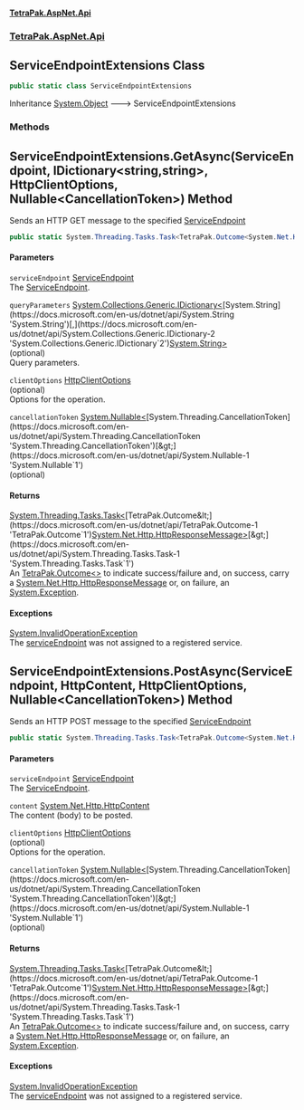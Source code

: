 #### [TetraPak.AspNet.Api](index.md 'index')
### [TetraPak.AspNet.Api](TetraPak_AspNet_Api.md 'TetraPak.AspNet.Api')
## ServiceEndpointExtensions Class
```csharp
public static class ServiceEndpointExtensions
```

Inheritance [System.Object](https://docs.microsoft.com/en-us/dotnet/api/System.Object 'System.Object') &#129106; ServiceEndpointExtensions  
### Methods
<a name='TetraPak_AspNet_Api_ServiceEndpointExtensions_GetAsync(TetraPak_AspNet_Api_ServiceEndpoint_System_Collections_Generic_IDictionary_string_string__TetraPak_AspNet_Api_HttpClientOptions_System_Nullable_System_Threading_CancellationToken_)'></a>
## ServiceEndpointExtensions.GetAsync(ServiceEndpoint, IDictionary&lt;string,string&gt;, HttpClientOptions, Nullable&lt;CancellationToken&gt;) Method
Sends an HTTP GET message to the specified [ServiceEndpoint](TetraPak_AspNet_Api_ServiceEndpoint.md 'TetraPak.AspNet.Api.ServiceEndpoint')
```csharp
public static System.Threading.Tasks.Task<TetraPak.Outcome<System.Net.Http.HttpResponseMessage>> GetAsync(this TetraPak.AspNet.Api.ServiceEndpoint serviceEndpoint, System.Collections.Generic.IDictionary<string,string> queryParameters, TetraPak.AspNet.Api.HttpClientOptions clientOptions=null, System.Nullable<System.Threading.CancellationToken> cancellationToken=null);
```
#### Parameters
<a name='TetraPak_AspNet_Api_ServiceEndpointExtensions_GetAsync(TetraPak_AspNet_Api_ServiceEndpoint_System_Collections_Generic_IDictionary_string_string__TetraPak_AspNet_Api_HttpClientOptions_System_Nullable_System_Threading_CancellationToken_)_serviceEndpoint'></a>
`serviceEndpoint` [ServiceEndpoint](TetraPak_AspNet_Api_ServiceEndpoint.md 'TetraPak.AspNet.Api.ServiceEndpoint')  
The [ServiceEndpoint](TetraPak_AspNet_Api_ServiceEndpoint.md 'TetraPak.AspNet.Api.ServiceEndpoint').  
  
<a name='TetraPak_AspNet_Api_ServiceEndpointExtensions_GetAsync(TetraPak_AspNet_Api_ServiceEndpoint_System_Collections_Generic_IDictionary_string_string__TetraPak_AspNet_Api_HttpClientOptions_System_Nullable_System_Threading_CancellationToken_)_queryParameters'></a>
`queryParameters` [System.Collections.Generic.IDictionary&lt;](https://docs.microsoft.com/en-us/dotnet/api/System.Collections.Generic.IDictionary-2 'System.Collections.Generic.IDictionary`2')[System.String](https://docs.microsoft.com/en-us/dotnet/api/System.String 'System.String')[,](https://docs.microsoft.com/en-us/dotnet/api/System.Collections.Generic.IDictionary-2 'System.Collections.Generic.IDictionary`2')[System.String](https://docs.microsoft.com/en-us/dotnet/api/System.String 'System.String')[&gt;](https://docs.microsoft.com/en-us/dotnet/api/System.Collections.Generic.IDictionary-2 'System.Collections.Generic.IDictionary`2')  
(optional)  
Query parameters.  
  
<a name='TetraPak_AspNet_Api_ServiceEndpointExtensions_GetAsync(TetraPak_AspNet_Api_ServiceEndpoint_System_Collections_Generic_IDictionary_string_string__TetraPak_AspNet_Api_HttpClientOptions_System_Nullable_System_Threading_CancellationToken_)_clientOptions'></a>
`clientOptions` [HttpClientOptions](TetraPak_AspNet_Api_HttpClientOptions.md 'TetraPak.AspNet.Api.HttpClientOptions')  
(optional)  
Options for the operation.  
  
<a name='TetraPak_AspNet_Api_ServiceEndpointExtensions_GetAsync(TetraPak_AspNet_Api_ServiceEndpoint_System_Collections_Generic_IDictionary_string_string__TetraPak_AspNet_Api_HttpClientOptions_System_Nullable_System_Threading_CancellationToken_)_cancellationToken'></a>
`cancellationToken` [System.Nullable&lt;](https://docs.microsoft.com/en-us/dotnet/api/System.Nullable-1 'System.Nullable`1')[System.Threading.CancellationToken](https://docs.microsoft.com/en-us/dotnet/api/System.Threading.CancellationToken 'System.Threading.CancellationToken')[&gt;](https://docs.microsoft.com/en-us/dotnet/api/System.Nullable-1 'System.Nullable`1')  
(optional)<br/>
  
#### Returns
[System.Threading.Tasks.Task&lt;](https://docs.microsoft.com/en-us/dotnet/api/System.Threading.Tasks.Task-1 'System.Threading.Tasks.Task`1')[TetraPak.Outcome&lt;](https://docs.microsoft.com/en-us/dotnet/api/TetraPak.Outcome-1 'TetraPak.Outcome`1')[System.Net.Http.HttpResponseMessage](https://docs.microsoft.com/en-us/dotnet/api/System.Net.Http.HttpResponseMessage 'System.Net.Http.HttpResponseMessage')[&gt;](https://docs.microsoft.com/en-us/dotnet/api/TetraPak.Outcome-1 'TetraPak.Outcome`1')[&gt;](https://docs.microsoft.com/en-us/dotnet/api/System.Threading.Tasks.Task-1 'System.Threading.Tasks.Task`1')  
An [TetraPak.Outcome&lt;&gt;](https://docs.microsoft.com/en-us/dotnet/api/TetraPak.Outcome-1 'TetraPak.Outcome`1') to indicate success/failure and, on success, carry  
a [System.Net.Http.HttpResponseMessage](https://docs.microsoft.com/en-us/dotnet/api/System.Net.Http.HttpResponseMessage 'System.Net.Http.HttpResponseMessage') or, on failure, an [System.Exception](https://docs.microsoft.com/en-us/dotnet/api/System.Exception 'System.Exception').  
#### Exceptions
[System.InvalidOperationException](https://docs.microsoft.com/en-us/dotnet/api/System.InvalidOperationException 'System.InvalidOperationException')  
The [serviceEndpoint](TetraPak_AspNet_Api_ServiceEndpointExtensions.md#TetraPak_AspNet_Api_ServiceEndpointExtensions_GetAsync(TetraPak_AspNet_Api_ServiceEndpoint_System_Collections_Generic_IDictionary_string_string__TetraPak_AspNet_Api_HttpClientOptions_System_Nullable_System_Threading_CancellationToken_)_serviceEndpoint 'TetraPak.AspNet.Api.ServiceEndpointExtensions.GetAsync(TetraPak.AspNet.Api.ServiceEndpoint, System.Collections.Generic.IDictionary&lt;string,string&gt;, TetraPak.AspNet.Api.HttpClientOptions, System.Nullable&lt;System.Threading.CancellationToken&gt;).serviceEndpoint') was not assigned to a registered service.  
  
<a name='TetraPak_AspNet_Api_ServiceEndpointExtensions_PostAsync(TetraPak_AspNet_Api_ServiceEndpoint_System_Net_Http_HttpContent_TetraPak_AspNet_Api_HttpClientOptions_System_Nullable_System_Threading_CancellationToken_)'></a>
## ServiceEndpointExtensions.PostAsync(ServiceEndpoint, HttpContent, HttpClientOptions, Nullable&lt;CancellationToken&gt;) Method
Sends an HTTP POST message to the specified [ServiceEndpoint](TetraPak_AspNet_Api_ServiceEndpoint.md 'TetraPak.AspNet.Api.ServiceEndpoint')
```csharp
public static System.Threading.Tasks.Task<TetraPak.Outcome<System.Net.Http.HttpResponseMessage>> PostAsync(this TetraPak.AspNet.Api.ServiceEndpoint serviceEndpoint, System.Net.Http.HttpContent content, TetraPak.AspNet.Api.HttpClientOptions clientOptions=null, System.Nullable<System.Threading.CancellationToken> cancellationToken=null);
```
#### Parameters
<a name='TetraPak_AspNet_Api_ServiceEndpointExtensions_PostAsync(TetraPak_AspNet_Api_ServiceEndpoint_System_Net_Http_HttpContent_TetraPak_AspNet_Api_HttpClientOptions_System_Nullable_System_Threading_CancellationToken_)_serviceEndpoint'></a>
`serviceEndpoint` [ServiceEndpoint](TetraPak_AspNet_Api_ServiceEndpoint.md 'TetraPak.AspNet.Api.ServiceEndpoint')  
The [ServiceEndpoint](TetraPak_AspNet_Api_ServiceEndpoint.md 'TetraPak.AspNet.Api.ServiceEndpoint').  
  
<a name='TetraPak_AspNet_Api_ServiceEndpointExtensions_PostAsync(TetraPak_AspNet_Api_ServiceEndpoint_System_Net_Http_HttpContent_TetraPak_AspNet_Api_HttpClientOptions_System_Nullable_System_Threading_CancellationToken_)_content'></a>
`content` [System.Net.Http.HttpContent](https://docs.microsoft.com/en-us/dotnet/api/System.Net.Http.HttpContent 'System.Net.Http.HttpContent')  
The content (body) to be posted.  
  
<a name='TetraPak_AspNet_Api_ServiceEndpointExtensions_PostAsync(TetraPak_AspNet_Api_ServiceEndpoint_System_Net_Http_HttpContent_TetraPak_AspNet_Api_HttpClientOptions_System_Nullable_System_Threading_CancellationToken_)_clientOptions'></a>
`clientOptions` [HttpClientOptions](TetraPak_AspNet_Api_HttpClientOptions.md 'TetraPak.AspNet.Api.HttpClientOptions')  
(optional)  
Options for the operation.  
  
<a name='TetraPak_AspNet_Api_ServiceEndpointExtensions_PostAsync(TetraPak_AspNet_Api_ServiceEndpoint_System_Net_Http_HttpContent_TetraPak_AspNet_Api_HttpClientOptions_System_Nullable_System_Threading_CancellationToken_)_cancellationToken'></a>
`cancellationToken` [System.Nullable&lt;](https://docs.microsoft.com/en-us/dotnet/api/System.Nullable-1 'System.Nullable`1')[System.Threading.CancellationToken](https://docs.microsoft.com/en-us/dotnet/api/System.Threading.CancellationToken 'System.Threading.CancellationToken')[&gt;](https://docs.microsoft.com/en-us/dotnet/api/System.Nullable-1 'System.Nullable`1')  
(optional)<br/>
  
#### Returns
[System.Threading.Tasks.Task&lt;](https://docs.microsoft.com/en-us/dotnet/api/System.Threading.Tasks.Task-1 'System.Threading.Tasks.Task`1')[TetraPak.Outcome&lt;](https://docs.microsoft.com/en-us/dotnet/api/TetraPak.Outcome-1 'TetraPak.Outcome`1')[System.Net.Http.HttpResponseMessage](https://docs.microsoft.com/en-us/dotnet/api/System.Net.Http.HttpResponseMessage 'System.Net.Http.HttpResponseMessage')[&gt;](https://docs.microsoft.com/en-us/dotnet/api/TetraPak.Outcome-1 'TetraPak.Outcome`1')[&gt;](https://docs.microsoft.com/en-us/dotnet/api/System.Threading.Tasks.Task-1 'System.Threading.Tasks.Task`1')  
An [TetraPak.Outcome&lt;&gt;](https://docs.microsoft.com/en-us/dotnet/api/TetraPak.Outcome-1 'TetraPak.Outcome`1') to indicate success/failure and, on success, carry  
a [System.Net.Http.HttpResponseMessage](https://docs.microsoft.com/en-us/dotnet/api/System.Net.Http.HttpResponseMessage 'System.Net.Http.HttpResponseMessage') or, on failure, an [System.Exception](https://docs.microsoft.com/en-us/dotnet/api/System.Exception 'System.Exception').  
#### Exceptions
[System.InvalidOperationException](https://docs.microsoft.com/en-us/dotnet/api/System.InvalidOperationException 'System.InvalidOperationException')  
The [serviceEndpoint](TetraPak_AspNet_Api_ServiceEndpointExtensions.md#TetraPak_AspNet_Api_ServiceEndpointExtensions_PostAsync(TetraPak_AspNet_Api_ServiceEndpoint_System_Net_Http_HttpContent_TetraPak_AspNet_Api_HttpClientOptions_System_Nullable_System_Threading_CancellationToken_)_serviceEndpoint 'TetraPak.AspNet.Api.ServiceEndpointExtensions.PostAsync(TetraPak.AspNet.Api.ServiceEndpoint, System.Net.Http.HttpContent, TetraPak.AspNet.Api.HttpClientOptions, System.Nullable&lt;System.Threading.CancellationToken&gt;).serviceEndpoint') was not assigned to a registered service.  
  
